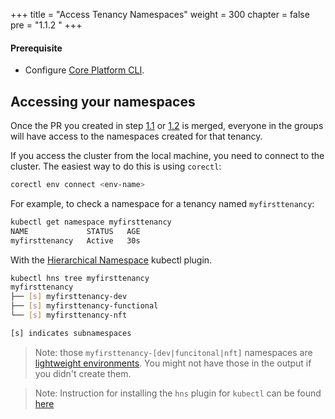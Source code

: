 +++
title = "Access Tenancy Namespaces"
weight = 300
chapter = false
pre = "1.1.2 "
+++



#### Prerequisite
- Configure [Core Platform CLI](../../../corectl).


## Accessing your namespaces



Once the PR you created in step [1.1](../tenancycli) or [1.2](../tenancymanually) is merged, everyone in the groups will have access to the namespaces created for that tenancy.

If you access the cluster from the local machine, you need to connect to the cluster.
The easiest way to do this is using `corectl`:
```bash
corectl env connect <env-name>
```

For example, to check a namespace for a tenancy named `myfirsttenancy`:
```bash
kubectl get namespace myfirsttenancy
NAME             STATUS   AGE
myfirsttenancy   Active   30s
```

With the [Hierarchical Namespace](https://kubernetes.io/blog/2020/08/14/introducing-hierarchical-namespaces/) kubectl plugin.
```bash
kubectl hns tree myfirsttenancy
myfirsttenancy
├── [s] myfirsttenancy-dev
├── [s] myfirsttenancy-functional
└── [s] myfirsttenancy-nft

[s] indicates subnamespaces
```

> Note:
> those `myfirsttenancy-[dev|funcitonal|nft]` namespaces are [lightweight environments](#creating-additional-lightweight-environments).
> You might not have those in the output if you didn't create them.

> Note: Instruction for installing the `hns` plugin for `kubectl` can be found [here](https://github.com/kubernetes-sigs/hierarchical-namespaces/releases)

